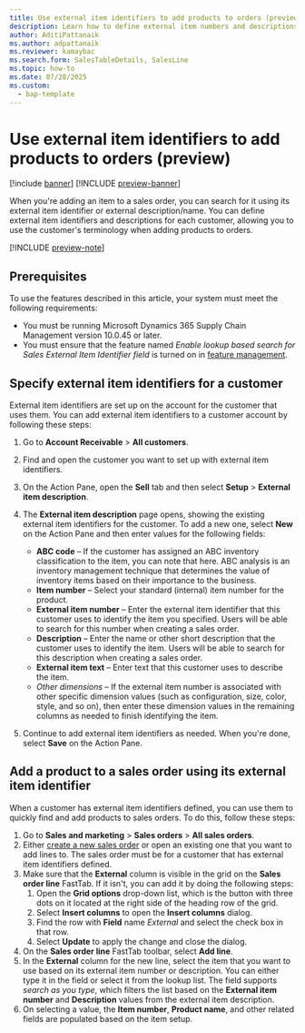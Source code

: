 ```yaml
---
title: Use external item identifiers to add products to orders (preview)
description: Learn how to define external item numbers and descriptions for each customer, and how to add products to sales orders based on these identifiers.
author: AditiPattanaik
ms.author: adpattanaik
ms.reviewer: kamaybac
ms.search.form: SalesTableDetails, SalesLine
ms.topic: how-to
ms.date: 07/28/2025
ms.custom: 
  - bap-template
---
```


# Use external item identifiers to add products to orders (preview)

[!include [banner](../../includes/banner.md)]
[!INCLUDE [preview-banner](~/../shared-content/shared/preview-includes/preview-banner.md)]
<!-- KFM: Preview until 10.0.45 GA -->

When you're adding an item to a sales order, you can search for it using its external item identifier or external description/name. You can define external item identifiers and descriptions for each customer, allowing you to use the customer's terminology when adding products to orders.

[!INCLUDE [preview-note](~/../shared-content/shared/preview-includes/preview-note-d365.md)]

## Prerequisites

To use the features described in this article, your system must meet the following requirements:

- You must be running Microsoft Dynamics 365 Supply Chain Management version 10.0.45 or later.
- You must ensure that the feature named *Enable lookup based search for Sales External Item Identifier field* is turned on in [feature management](../../fin-ops-core/fin-ops/get-started/feature-management/feature-management-overview.md).

## Specify external item identifiers for a customer

External item identifiers are set up on the account for the customer that uses them. You can add external item identifiers to a customer account by following these steps:

1. Go to **Account Receivable** \> **All customers**.
1. Find and open the customer you want to set up with external item identifiers.
1. On the Action Pane, open the **Sell** tab and then select **Setup** \> **External item description**.
1. The **External item description** page opens, showing the existing external item identifiers for the customer. To add a new one, select **New** on the Action Pane and then enter values for the following fields:
    - **ABC code** – If the customer has assigned an ABC inventory classification to the item, you can note that here. ABC analysis is an inventory management technique that determines the value of inventory items based on their importance to the business.
    - **Item number** – Select your standard (internal) item number for the product.
    - **External item number** – Enter the external item identifier that this customer uses to identify the item you specified. Users will be able to search for this number when creating a sales order.
    - **Description** – Enter the name or other short description that the customer uses to identify the item. Users will be able to search for this description when creating a sales order.
    - **External item text** – Enter text that this customer uses to describe the item.
    - *Other dimensions* – If the external item number is associated with other specific dimension values (such as configuration, size, color, style, and so on), then enter these dimension values in the remaining columns as needed to finish identifying the item.

1. Continue to add external item identifiers as needed. When you're done, select **Save** on the Action Pane.

## Add a product to a sales order using its external item identifier

When a customer has external item identifiers defined, you can use them to quickly find and add products to sales orders. To do this, follow these steps:

1. Go to **Sales and marketing** \> **Sales orders** \> **All sales orders**.
1. Either [create a new sales order](tasks/create-sales-orders.md) or open an existing one that you want to add lines to. The sales order must be for a customer that has external item identifiers defined.
1. Make sure that the **External** column is visible in the grid on the **Sales order line** FastTab. If it isn't, you can add it by doing the following steps:
    1. Open the **Grid options** drop-down list, which is the button with three dots on it located at the right side of the heading row of the grid.
    1. Select **Insert columns** to open the **Insert columns** dialog.
    1. Find the row with **Field** name *External* and select the check box in that row.
    1. Select **Update** to apply the change and close the dialog.
1. On the **Sales order line** FastTab toolbar, select **Add line**.
1. In the **External** column for the new line, select the item that you want to use based on its external item number or description. You can either type it in the field or select it from the lookup list. The field supports *search as you type*, which filters the list based on the **External item number** and **Description** values from the external item description.
1. On selecting a value, the **Item number**, **Product name**, and other related fields are populated based on the item setup.
